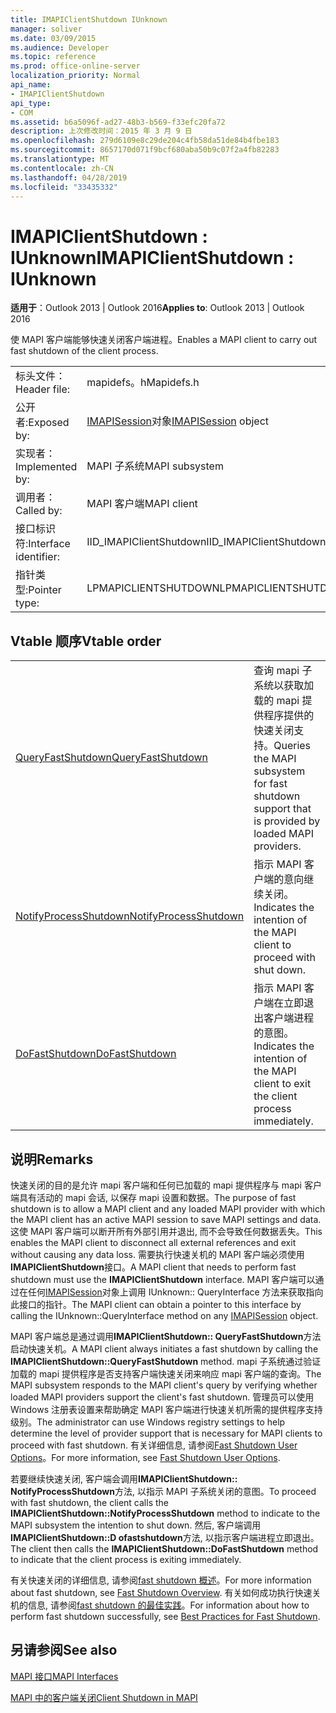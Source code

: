 ```yaml
---
title: IMAPIClientShutdown IUnknown
manager: soliver
ms.date: 03/09/2015
ms.audience: Developer
ms.topic: reference
ms.prod: office-online-server
localization_priority: Normal
api_name:
- IMAPIClientShutdown
api_type:
- COM
ms.assetid: b6a5096f-ad27-48b3-b569-f33efc20fa72
description: 上次修改时间：2015 年 3 月 9 日
ms.openlocfilehash: 279d6109e8c29de204c4fb58da51de84b4fbe183
ms.sourcegitcommit: 8657170d071f9bcf680aba50b9c07f2a4fb82283
ms.translationtype: MT
ms.contentlocale: zh-CN
ms.lasthandoff: 04/28/2019
ms.locfileid: "33435332"
---
```

# <a name="imapiclientshutdown--iunknown"></a><span data-ttu-id="015d1-103">IMAPIClientShutdown : IUnknown</span><span class="sxs-lookup"><span data-stu-id="015d1-103">IMAPIClientShutdown : IUnknown</span></span>

  
  
<span data-ttu-id="015d1-104">**适用于**：Outlook 2013 | Outlook 2016</span><span class="sxs-lookup"><span data-stu-id="015d1-104">**Applies to**: Outlook 2013 | Outlook 2016</span></span> 
  
<span data-ttu-id="015d1-105">使 MAPI 客户端能够快速关闭客户端进程。</span><span class="sxs-lookup"><span data-stu-id="015d1-105">Enables a MAPI client to carry out fast shutdown of the client process.</span></span> 
  
|||
|:-----|:-----|
|<span data-ttu-id="015d1-106">标头文件：</span><span class="sxs-lookup"><span data-stu-id="015d1-106">Header file:</span></span>  <br/> |<span data-ttu-id="015d1-107">mapidefs。h</span><span class="sxs-lookup"><span data-stu-id="015d1-107">Mapidefs.h</span></span>  <br/> |
|<span data-ttu-id="015d1-108">公开者:</span><span class="sxs-lookup"><span data-stu-id="015d1-108">Exposed by:</span></span>  <br/> |<span data-ttu-id="015d1-109">[IMAPISession](imapisessioniunknown.md)对象</span><span class="sxs-lookup"><span data-stu-id="015d1-109">[IMAPISession](imapisessioniunknown.md) object</span></span>  <br/> |
|<span data-ttu-id="015d1-110">实现者：</span><span class="sxs-lookup"><span data-stu-id="015d1-110">Implemented by:</span></span>  <br/> |<span data-ttu-id="015d1-111">MAPI 子系统</span><span class="sxs-lookup"><span data-stu-id="015d1-111">MAPI subsystem</span></span>  <br/> |
|<span data-ttu-id="015d1-112">调用者：</span><span class="sxs-lookup"><span data-stu-id="015d1-112">Called by:</span></span>  <br/> |<span data-ttu-id="015d1-113">MAPI 客户端</span><span class="sxs-lookup"><span data-stu-id="015d1-113">MAPI client</span></span>  <br/> |
|<span data-ttu-id="015d1-114">接口标识符:</span><span class="sxs-lookup"><span data-stu-id="015d1-114">Interface identifier:</span></span>  <br/> |<span data-ttu-id="015d1-115">IID_IMAPIClientShutdown</span><span class="sxs-lookup"><span data-stu-id="015d1-115">IID_IMAPIClientShutdown</span></span>  <br/> |
|<span data-ttu-id="015d1-116">指针类型:</span><span class="sxs-lookup"><span data-stu-id="015d1-116">Pointer type:</span></span>  <br/> |<span data-ttu-id="015d1-117">LPMAPICLIENTSHUTDOWN</span><span class="sxs-lookup"><span data-stu-id="015d1-117">LPMAPICLIENTSHUTDOWN</span></span>  <br/> |
   
## <a name="vtable-order"></a><span data-ttu-id="015d1-118">Vtable 顺序</span><span class="sxs-lookup"><span data-stu-id="015d1-118">Vtable order</span></span>

|||
|:-----|:-----|
|[<span data-ttu-id="015d1-119">QueryFastShutdown</span><span class="sxs-lookup"><span data-stu-id="015d1-119">QueryFastShutdown</span></span>](imapiclientshutdown-queryfastshutdown.md) <br/> |<span data-ttu-id="015d1-120">查询 mapi 子系统以获取加载的 mapi 提供程序提供的快速关闭支持。</span><span class="sxs-lookup"><span data-stu-id="015d1-120">Queries the MAPI subsystem for fast shutdown support that is provided by loaded MAPI providers.</span></span>  <br/> |
|[<span data-ttu-id="015d1-121">NotifyProcessShutdown</span><span class="sxs-lookup"><span data-stu-id="015d1-121">NotifyProcessShutdown</span></span>](imapiclientshutdown-notifyprocessshutdown.md) <br/> |<span data-ttu-id="015d1-122">指示 MAPI 客户端的意向继续关闭。</span><span class="sxs-lookup"><span data-stu-id="015d1-122">Indicates the intention of the MAPI client to proceed with shut down.</span></span>  <br/> |
|[<span data-ttu-id="015d1-123">DoFastShutdown</span><span class="sxs-lookup"><span data-stu-id="015d1-123">DoFastShutdown</span></span>](imapiclientshutdown-dofastshutdown.md) <br/> |<span data-ttu-id="015d1-124">指示 MAPI 客户端在立即退出客户端进程的意图。</span><span class="sxs-lookup"><span data-stu-id="015d1-124">Indicates the intention of the MAPI client to exit the client process immediately.</span></span>  <br/> |
   
## <a name="remarks"></a><span data-ttu-id="015d1-125">说明</span><span class="sxs-lookup"><span data-stu-id="015d1-125">Remarks</span></span>

<span data-ttu-id="015d1-126">快速关闭的目的是允许 mapi 客户端和任何已加载的 mapi 提供程序与 mapi 客户端具有活动的 mapi 会话, 以保存 mapi 设置和数据。</span><span class="sxs-lookup"><span data-stu-id="015d1-126">The purpose of fast shutdown is to allow a MAPI client and any loaded MAPI provider with which the MAPI client has an active MAPI session to save MAPI settings and data.</span></span> <span data-ttu-id="015d1-127">这使 MAPI 客户端可以断开所有外部引用并退出, 而不会导致任何数据丢失。</span><span class="sxs-lookup"><span data-stu-id="015d1-127">This enables the MAPI client to disconnect all external references and exit without causing any data loss.</span></span> <span data-ttu-id="015d1-128">需要执行快速关机的 MAPI 客户端必须使用**IMAPIClientShutdown**接口。</span><span class="sxs-lookup"><span data-stu-id="015d1-128">A MAPI client that needs to perform fast shutdown must use the **IMAPIClientShutdown** interface.</span></span> <span data-ttu-id="015d1-129">MAPI 客户端可以通过在任何[IMAPISession](imapisessioniunknown.md)对象上调用 IUnknown:: QueryInterface 方法来获取指向此接口的指针。</span><span class="sxs-lookup"><span data-stu-id="015d1-129">The MAPI client can obtain a pointer to this interface by calling the IUnknown::QueryInterface method on any [IMAPISession](imapisessioniunknown.md) object.</span></span> 
  
<span data-ttu-id="015d1-130">MAPI 客户端总是通过调用**IMAPIClientShutdown:: QueryFastShutdown**方法启动快速关机。</span><span class="sxs-lookup"><span data-stu-id="015d1-130">A MAPI client always initiates a fast shutdown by calling the **IMAPIClientShutdown::QueryFastShutdown** method.</span></span> <span data-ttu-id="015d1-131">mapi 子系统通过验证加载的 mapi 提供程序是否支持客户端快速关闭来响应 mapi 客户端的查询。</span><span class="sxs-lookup"><span data-stu-id="015d1-131">The MAPI subsystem responds to the MAPI client's query by verifying whether loaded MAPI providers support the client's fast shutdown.</span></span> <span data-ttu-id="015d1-132">管理员可以使用 Windows 注册表设置来帮助确定 MAPI 客户端进行快速关机所需的提供程序支持级别。</span><span class="sxs-lookup"><span data-stu-id="015d1-132">The administrator can use Windows registry settings to help determine the level of provider support that is necessary for MAPI clients to proceed with fast shutdown.</span></span> <span data-ttu-id="015d1-133">有关详细信息, 请参阅[Fast Shutdown User Options](fast-shutdown-user-options.md)。</span><span class="sxs-lookup"><span data-stu-id="015d1-133">For more information, see [Fast Shutdown User Options](fast-shutdown-user-options.md).</span></span>
  
<span data-ttu-id="015d1-134">若要继续快速关闭, 客户端会调用**IMAPIClientShutdown:: NotifyProcessShutdown**方法, 以指示 MAPI 子系统关闭的意图。</span><span class="sxs-lookup"><span data-stu-id="015d1-134">To proceed with fast shutdown, the client calls the **IMAPIClientShutdown::NotifyProcessShutdown** method to indicate to the MAPI subsystem the intention to shut down.</span></span> <span data-ttu-id="015d1-135">然后, 客户端调用**IMAPIClientShutdown::D ofastshutdown**方法, 以指示客户端进程立即退出。</span><span class="sxs-lookup"><span data-stu-id="015d1-135">The client then calls the **IMAPIClientShutdown::DoFastShutdown** method to indicate that the client process is exiting immediately.</span></span> 
  
<span data-ttu-id="015d1-136">有关快速关闭的详细信息, 请参阅[fast shutdown 概述](fast-shutdown-overview.md)。</span><span class="sxs-lookup"><span data-stu-id="015d1-136">For more information about fast shutdown, see [Fast Shutdown Overview](fast-shutdown-overview.md).</span></span> <span data-ttu-id="015d1-137">有关如何成功执行快速关机的信息, 请参阅[fast shutdown 的最佳实践](best-practices-for-fast-shutdown.md)。</span><span class="sxs-lookup"><span data-stu-id="015d1-137">For information about how to perform fast shutdown successfully, see [Best Practices for Fast Shutdown](best-practices-for-fast-shutdown.md).</span></span>
  
## <a name="see-also"></a><span data-ttu-id="015d1-138">另请参阅</span><span class="sxs-lookup"><span data-stu-id="015d1-138">See also</span></span>



[<span data-ttu-id="015d1-139">MAPI 接口</span><span class="sxs-lookup"><span data-stu-id="015d1-139">MAPI Interfaces</span></span>](mapi-interfaces.md)
  
[<span data-ttu-id="015d1-140">MAPI 中的客户端关闭</span><span class="sxs-lookup"><span data-stu-id="015d1-140">Client Shutdown in MAPI</span></span>](client-shutdown-in-mapi.md)

